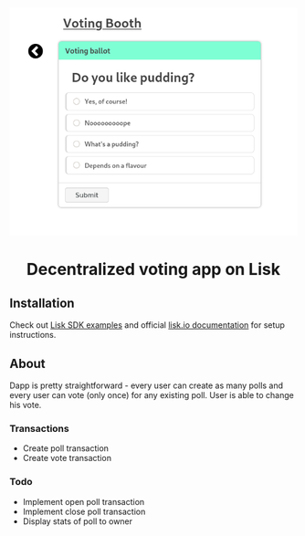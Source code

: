 <p align="center">
  <img src="./media/screen.png" width=600>
</p>
<h1 align="center">Decentralized voting app on Lisk</h1>

## Installation

Check out [Lisk SDK examples](https://github.com/LiskHQ/lisk-sdk-examples) and official [lisk.io documentation](https://lisk.io/documentation/lisk-sdk/index.html) for setup instructions.

## About

Dapp is pretty straightforward - every user can create as many polls and every user can vote (only once) for any existing poll. User is able to change his vote.

### Transactions

-   Create poll transaction
-   Create vote transaction

### Todo

-   Implement open poll transaction
-   Implement close poll transaction
-   Display stats of poll to owner
